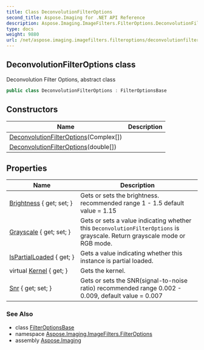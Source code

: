 ```yaml
---
title: Class DeconvolutionFilterOptions
second_title: Aspose.Imaging for .NET API Reference
description: Aspose.Imaging.ImageFilters.FilterOptions.DeconvolutionFilterOptions class. Deconvolution Filter Options abstract class
type: docs
weight: 9880
url: /net/aspose.imaging.imagefilters.filteroptions/deconvolutionfilteroptions/
---
```

## DeconvolutionFilterOptions class

Deconvolution Filter Options, abstract class

```csharp
public class DeconvolutionFilterOptions : FilterOptionsBase
```

## Constructors

| Name | Description |
| --- | --- |
| [DeconvolutionFilterOptions](deconvolutionfilteroptions/#constructor)(Complex[]) |  |
| [DeconvolutionFilterOptions](deconvolutionfilteroptions/#constructor_1)(double[]) |  |

## Properties

| Name | Description |
| --- | --- |
| [Brightness](../../aspose.imaging.imagefilters.filteroptions/deconvolutionfilteroptions/brightness/) { get; set; } | Gets or sets the brightness. recommended range 1 - 1.5 default value = 1.15 |
| [Grayscale](../../aspose.imaging.imagefilters.filteroptions/deconvolutionfilteroptions/grayscale/) { get; set; } | Gets or sets a value indicating whether this `DeconvolutionFilterOptions` is grayscale. Return grayscale mode or RGB mode. |
| [IsPartialLoaded](../../aspose.imaging.imagefilters.filteroptions/deconvolutionfilteroptions/ispartialloaded/) { get; } | Gets a value indicating whether this instance is partial loaded. |
| virtual [Kernel](../../aspose.imaging.imagefilters.filteroptions/deconvolutionfilteroptions/kernel/) { get; } | Gets the kernel. |
| [Snr](../../aspose.imaging.imagefilters.filteroptions/deconvolutionfilteroptions/snr/) { get; set; } | Gets or sets the SNR(signal-to-noise ratio) recommended range 0.002 - 0.009, default value = 0.007 |

### See Also

* class [FilterOptionsBase](../filteroptionsbase/)
* namespace [Aspose.Imaging.ImageFilters.FilterOptions](../../aspose.imaging.imagefilters.filteroptions/)
* assembly [Aspose.Imaging](../../)


